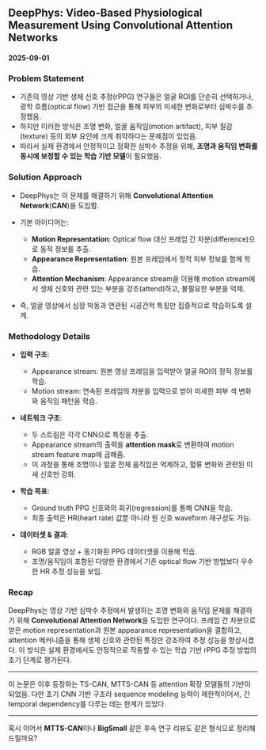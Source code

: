 ## DeepPhys: Video-Based Physiological Measurement Using Convolutional Attention Networks

#### 2025-09-01

### Problem Statement

* 기존의 영상 기반 생체 신호 추정(rPPG) 연구들은 얼굴 ROI를 단순히 선택하거나, 광학 흐름(optical flow) 기반 접근을 통해 피부의 미세한 변화로부터 심박수를 추정했음.
* 하지만 이러한 방식은 조명 변화, 얼굴 움직임(motion artifact), 피부 질감(texture) 등의 외부 요인에 크게 취약하다는 문제점이 있었음.
* 따라서 실제 환경에서 안정적이고 정확한 심박수 추정을 위해, **조명과 움직임 변화를 동시에 보정할 수 있는 학습 기반 모델**이 필요했음.

### Solution Approach

* DeepPhys는 이 문제를 해결하기 위해 **Convolutional Attention Network**(**CAN**)을 도입함.
* 기본 아이디어는:

  * **Motion Representation**: Optical flow 대신 프레임 간 차분(difference)으로 동적 정보를 추출.
  * **Appearance Representation**: 원본 프레임에서 정적 피부 정보를 함께 학습.
  * **Attention Mechanism**: Appearance stream을 이용해 motion stream에서 생체 신호와 관련 있는 부분을 강조(attend)하고, 불필요한 부분을 억제.
* 즉, 얼굴 영상에서 심장 박동과 연관된 시공간적 특징만 집중적으로 학습하도록 설계.

### Methodology Details

* **입력 구조**:

  * Appearance stream: 원본 영상 프레임을 입력받아 얼굴 ROI의 정적 정보를 학습.
  * Motion stream: 연속된 프레임의 차분을 입력으로 받아 미세한 피부 색 변화와 움직임 패턴을 학습.
* **네트워크 구조**:

  * 두 스트림은 각각 CNN으로 특징을 추출.
  * Appearance stream의 출력을 **attention mask**로 변환하여 motion stream feature map에 곱해줌.
  * 이 과정을 통해 조명이나 얼굴 전체 움직임은 억제하고, 혈류 변화와 관련된 미세 신호만 강화.
* **학습 목표**:

  * Ground truth PPG 신호와의 회귀(regression)를 통해 CNN을 학습.
  * 최종 출력은 HR(heart rate) 값뿐 아니라 원 신호 waveform 재구성도 가능.
* **데이터셋 & 결과**:

  * RGB 얼굴 영상 + 동기화된 PPG 데이터셋을 이용해 학습.
  * 조명/움직임이 포함된 다양한 환경에서 기존 optical flow 기반 방법보다 우수한 HR 추정 성능을 보임.

### Recap

DeepPhys는 영상 기반 심박수 추정에서 발생하는 조명 변화와 움직임 문제를 해결하기 위해 **Convolutional Attention Network**을 도입한 연구이다.
프레임 간 차분으로 얻은 motion representation과 원본 appearance representation을 결합하고, attention 메커니즘을 통해 생체 신호와 관련된 특징만 강조하여 추정 성능을 향상시켰다. 이 방식은 실제 환경에서도 안정적으로 작동할 수 있는 학습 기반 rPPG 추정 방법의 초기 단계로 평가된다.

---

이 논문은 이후 등장하는 TS-CAN, MTTS-CAN 등 attention 확장 모델들의 기반이 되었음.
다만 초기 CNN 기반 구조라 sequence modeling 능력이 제한적이어서, 긴 temporal dependency를 다루는 데는 한계가 있었다.

---

혹시 이어서 **MTTS-CAN**이나 **BigSmall** 같은 후속 연구 리뷰도 같은 형식으로 정리해드릴까요?
